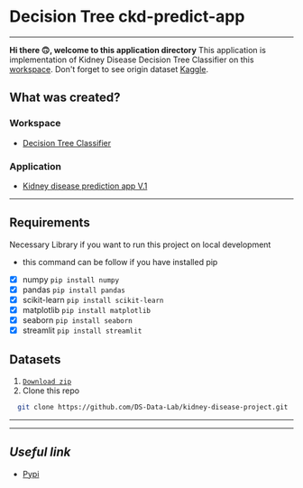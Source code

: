# Decision Tree ckd-predict-app
---
**Hi there 🙃, welcome to this application directory**
This application is implementation of Kidney Disease Decision Tree Classifier on this [workspace](). Don't forget to see origin dataset [Kaggle](https://www.kaggle.com/datasets/mansoordaku/ckdisease/).
## What was created?
### Workspace
- [Decision Tree Classifier](https://github.com/DS-Data-Lab/kidney-disease-project/blob/main/workspace/DTClassifier-kidney_disease_workspace.ipynb)
### Application
- [Kidney disease prediction app V.1](https://github.com/DS-Data-Lab/kidney-disease-project/tree/main/DT-ckd_predict-app)
___
## Requirements
Necessary Library if you want to run this project on local development
* this command can be follow if you have installed pip
* [x] numpy ``` pip install numpy ```
* [x] pandas ``` pip install pandas ```
* [x] scikit-learn ```pip install scikit-learn```
* [x] matplotlib ``` pip install matplotlib ```
* [x] seaborn ``` pip install seaborn ```
* [x] streamlit ``` pip install streamlit ```

## Datasets
1. [```Download zip```](https://github.com/DS-Data-Lab/kidney-disease-project/archive/refs/heads/main.zip)
2. Clone this repo 
```sh
  git clone https://github.com/DS-Data-Lab/kidney-disease-project.git
```
___
___
## *Useful link*
- [Pypi](https://pypi.org/)
